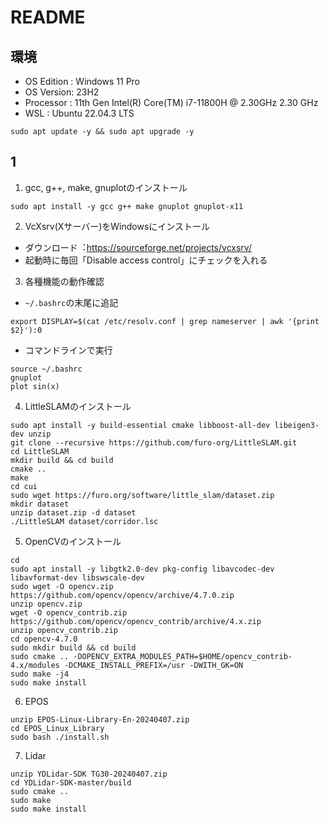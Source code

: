 # README

## 環境

- OS Edition : Windows 11 Pro
- OS Version: 23H2
- Processor : 11th Gen Intel(R) Core(TM) i7-11800H @ 2.30GHz 2.30 GHz
- WSL : Ubuntu 22.04.3 LTS

```
sudo apt update -y && sudo apt upgrade -y
```

## 1

1. gcc, g++, make, gnuplotのインストール

```
sudo apt install -y gcc g++ make gnuplot gnuplot-x11
```

2. VcXsrv(Xサーバー)をWindowsにインストール

- ダウンロード︓https://sourceforge.net/projects/vcxsrv/
- 起動時に毎回「Disable access control」にチェックを⼊れる

3. 各種機能の動作確認

- ```~/.bashrc```の末尾に追記

```
export DISPLAY=$(cat /etc/resolv.conf | grep nameserver | awk '{print $2}'):0
```

- コマンドラインで実行

```
source ~/.bashrc
gnuplot
plot sin(x)
```

4. LittleSLAMのインストール

```
sudo apt install -y build-essential cmake libboost-all-dev libeigen3-dev unzip
git clone --recursive https://github.com/furo-org/LittleSLAM.git
cd LittleSLAM
mkdir build && cd build
cmake ..
make
cd cui
sudo wget https://furo.org/software/little_slam/dataset.zip
mkdir dataset
unzip dataset.zip -d dataset
./LittleSLAM dataset/corridor.lsc
```

5. OpenCVのインストール

```
cd
sudo apt install -y libgtk2.0-dev pkg-config libavcodec-dev libavformat-dev libswscale-dev
sudo wget -O opencv.zip https://github.com/opencv/opencv/archive/4.7.0.zip
unzip opencv.zip
wget -O opencv_contrib.zip https://github.com/opencv/opencv_contrib/archive/4.x.zip
unzip opencv_contrib.zip
cd opencv-4.7.0
sudo mkdir build && cd build
sudo cmake .. -DOPENCV_EXTRA_MODULES_PATH=$HOME/opencv_contrib-4.x/modules -DCMAKE_INSTALL_PREFIX=/usr -DWITH_GK=ON
sudo make -j4
sudo make install
```

6. EPOS

```
unzip EPOS-Linux-Library-En-20240407.zip
cd EPOS_Linux_Library
sudo bash ./install.sh
```

7. Lidar

```
unzip YDLidar-SDK TG30-20240407.zip
cd YDLidar-SDK-master/build
sudo cmake ..
sudo make
sudo make install
```